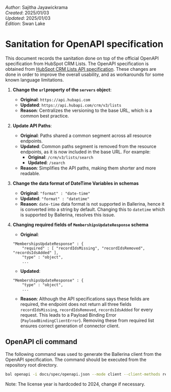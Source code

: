 _Author_:  Sajitha Jayawickrama \
_Created_: 2025/01/03 \
_Updated_: 2025/01/03 \
_Edition_: Swan Lake

# Sanitation for OpenAPI specification

This document records the sanitation done on top of the official OpenAPI specification from HubSpot CRM Lists. 
The OpenAPI specification is obtained from [HubSpot CRM Lists API specification](https://github.com/HubSpot/HubSpot-public-api-spec-collection/blob/main/PublicApiSpecs/CRM/Lists/Rollouts/144891/v3/lists.json).
These changes are done in order to improve the overall usability, and as workarounds for some known language limitations.


1. **Change the `url`property of the `servers` object**:
    - **Original**: `https://api.hubapi.com`
    - **Updated**: `https://api.hubapi.com/crm/v3/lists`
    - **Reason**: Centralizes the versioning to the base URL, which is a common best practice.

2. **Update API Paths**:
    - **Original**: Paths shared a common segment across all resource endpoints.
    - **Updated**: Common paths segment is removed from the resource endpoints, as it is now included in the base URL. For example:
        - **Original**: `/crm/v3/lists/search`
        - **Updated**: `/search`
    - **Reason**: Simplifies the API paths, making them shorter and more readable.

3. **Change the data format of DateTime Variables in schemas**
    - **Original**: `"format" : "date-time"`
    - **Updated**: `"format" : "datetime"`
    - **Reason**: `date-time` data format is not supported in Ballerina, hence it is converted into a string by default. Changing this to `datetime` which is supported by Ballerina, resolves this issue.

4. **Changing required fields of `MembershipsUpdateResponse` schema**
    - **Original**:
    ```
    "MembershipsUpdateResponse" : {
        "required" : [ "recordIdsMissing", "recordIdsRemoved", "recordsIdsAdded" ],
        "type" : "object",
        ...
    ```
    - **Updated**:
    ```
    "MembershipsUpdateResponse" : {
        "type" : "object",
        ...
    ```
    - **Reason**: Although the API specifications says these feilds are required, the endpoint does not return all three fields `recordIdsMissing`, `recordIdsRemoved`, `recordsIdsAdded` for every request. This leads to a Payload Binding Error (`PayloadBindingClientError`). Removing these from required list ensures correct generation of connector client.


## OpenAPI cli command

The following command was used to generate the Ballerina client from the OpenAPI specification. The command should be executed from the repository root directory.

```bash
bal openapi -i docs/spec/openapi.json --mode client --client-methods remote --license docs/license.txt -o ballerina
```
Note: The license year is hardcoded to 2024, change if necessary.

